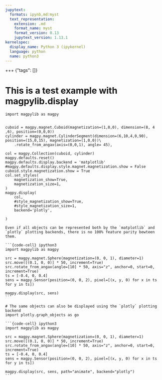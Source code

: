 ```yaml
---
jupytext:
  formats: ipynb,md:myst
  text_representation:
    extension: .md
    format_name: myst
    format_version: 0.13
    jupytext_version: 1.13.1
kernelspec:
  display_name: Python 3 (ipykernel)
  language: python
  name: python3
---
```


+++ {"tags": []}

# This is a test example with magpylib.display

```{code-cell} ipython3
import magpylib as magpy


cuboid = magpy.magnet.Cuboid(magnetization=(1,0,0), dimension=(8, 4 ,6), position=(0,0,0))
cylinder = magpy.magnet.CylinderSegment(dimension=(6,10,4,0,90), position=(15,0,15), magnetization=(1,0,0))\
    .rotate_from_angax(axis=(0,0,1), angle= 45),

col = magpy.Collection(cuboid, cylinder)
magpy.defaults.reset()
magpy.defaults.display.backend = 'matplotlib'
#magpy.defaults.display.style.magnet.magnetization.show = False
cuboid.style.magnetization.show = True
col.set_styles(
    magnetization_show=True,
    magnetization_size=1,
)
magpy.display(
    col,
    #style_magnetization_show=True,
    #style_magnetization_size=1,
    backend='plotly',

)
```

```{warning}
Even if all objects can be represented both by the `matplotlib` and `plotly` plotting backends, there is no 100% feature parity bewteen them.
```

````{tabbed} Matplotlib
```{code-cell} ipython3
import magpylib as magpy

src = magpy.magnet.Sphere(magnetization=(0, 0, 1), diameter=1)
src.move([(0.1, 0, 0)] * 50, increment=True)
src.rotate_from_angax(angle=[10] * 50, axis="z", anchor=0, start=0, increment=True)
ts = [-0.4, 0, 0.4]
sens = magpy.Sensor(position=(0, 0, 2), pixel=[(x, y, 0) for x in ts for y in ts])

magpy.display(src, sens)
```
````

````{tabbed} Plotly
# The same objects can also be displayed using the `plotly` plotting backend
import plotly.graph_objects as go

```{code-cell} ipython3
import magpylib as magpy

src = magpy.magnet.Sphere(magnetization=(0, 0, 1), diameter=1)
src.move([(0.1, 0, 0)] * 50, increment=True)
src.rotate_from_angax(angle=[10] * 50, axis="z", anchor=0, start=0, increment=True)
ts = [-0.4, 0, 0.4]
sens = magpy.Sensor(position=(0, 0, 2), pixel=[(x, y, 0) for x in ts for y in ts])

magpy.display(src, sens, path="animate", backend="plotly")
```
````